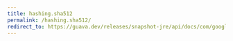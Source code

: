 ```yaml
---
title: hashing.sha512
permalink: /hashing.sha512/
redirect_to: https://guava.dev/releases/snapshot-jre/api/docs/com/google/common/hash/Hashing.html#sha512--
---
```

